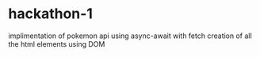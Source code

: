 # hackathon-1
implimentation of pokemon api 
using async-await with fetch
creation of all the html elements using DOM
